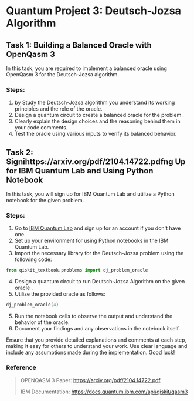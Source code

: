 # Quantum Project 3: Deutsch-Jozsa Algorithm

## Task 1: Building a Balanced Oracle with OpenQasm 3

In this task, you are required to implement a balanced oracle using OpenQasm 3 for the Deutsch-Jozsa algorithm.

### Steps:
1. by Study the Deutsch-Jozsa algorithm you  understand its working principles and the role of the oracle.
2. Design a quantum circuit to create a balanced oracle for the problem.
3. Clearly explain the design choices and the reasoning behind them in your code comments.
4. Test the oracle using various inputs to verify its balanced behavior.

## Task 2: Signihttps://arxiv.org/pdf/2104.14722.pdfng Up for IBM Quantum Lab and Using Python Notebook

In this task, you will sign up for IBM Quantum Lab and utilize a Python notebook for the given problem.

### Steps:
1. Go to [IBM Quantum Lab](https://lab.quantum-computing.ibm.com/) and sign up for an account if you don't have one.
2. Set up your environment for using Python notebooks in the IBM Quantum Lab.
3. Import the necessary library for the Deutsch-Jozsa problem using the following code:
   
```python
from qiskit_textbook.problems import dj_problem_oracle
```
4. Design a quantum circuit to run  Deutsch-Jozsa Algorithm on the given oracle .
4. Utilize the provided oracle as follows:
   
```python
dj_problem_oracle(4)
```

5. Run the notebook cells to observe the output and understand the behavior of the oracle.
6. Document your findings and any observations in the notebook itself.

Ensure that you provide detailed explanations and comments at each step, making it easy for others to understand your work. Use clear language and include any assumptions made during the implementation. Good luck!

### Reference
> OPENQASM 3 Paper: https://arxiv.org/pdf/2104.14722.pdf
> 
> IBM Documentation: https://docs.quantum.ibm.com/api/qiskit/qasm3
